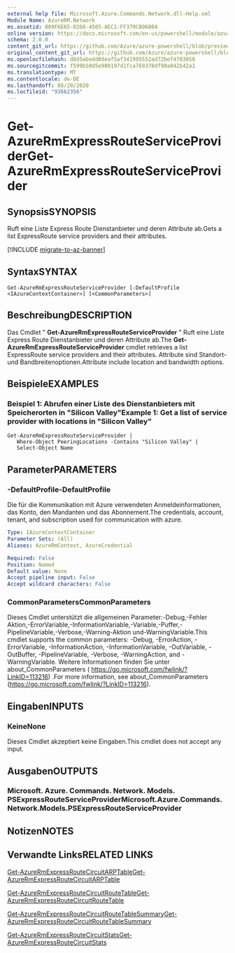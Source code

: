 ```yaml
---
external help file: Microsoft.Azure.Commands.Network.dll-Help.xml
Module Name: AzureRM.Network
ms.assetid: 009F6E65-0268-4505-AEC1-FF379CB96804
online version: https://docs.microsoft.com/en-us/powershell/module/azurerm.network/get-azurermexpressrouteserviceprovider
schema: 2.0.0
content_git_url: https://github.com/Azure/azure-powershell/blob/preview/src/ResourceManager/Network/Commands.Network/help/Get-AzureRmExpressRouteServiceProvider.md
original_content_git_url: https://github.com/Azure/azure-powershell/blob/preview/src/ResourceManager/Network/Commands.Network/help/Get-AzureRmExpressRouteServiceProvider.md
ms.openlocfilehash: d8d5abedd0deaf5af341995552ad72bef4703058
ms.sourcegitcommit: f599b50d5e980197d1fca769378df90a842b42a1
ms.translationtype: MT
ms.contentlocale: de-DE
ms.lasthandoff: 08/20/2020
ms.locfileid: "93662356"
---
```

# <span data-ttu-id="1c345-101">Get-AzureRmExpressRouteServiceProvider</span><span class="sxs-lookup"><span data-stu-id="1c345-101">Get-AzureRmExpressRouteServiceProvider</span></span>

## <span data-ttu-id="1c345-102">Synopsis</span><span class="sxs-lookup"><span data-stu-id="1c345-102">SYNOPSIS</span></span>
<span data-ttu-id="1c345-103">Ruft eine Liste Express Route Dienstanbieter und deren Attribute ab.</span><span class="sxs-lookup"><span data-stu-id="1c345-103">Gets a list ExpressRoute service providers and their attributes.</span></span>

[!INCLUDE [migrate-to-az-banner](../../includes/migrate-to-az-banner.md)]

## <span data-ttu-id="1c345-104">Syntax</span><span class="sxs-lookup"><span data-stu-id="1c345-104">SYNTAX</span></span>

```
Get-AzureRmExpressRouteServiceProvider [-DefaultProfile <IAzureContextContainer>] [<CommonParameters>]
```

## <span data-ttu-id="1c345-105">Beschreibung</span><span class="sxs-lookup"><span data-stu-id="1c345-105">DESCRIPTION</span></span>
<span data-ttu-id="1c345-106">Das Cmdlet " **Get-AzureRmExpressRouteServiceProvider** " Ruft eine Liste Express Route Dienstanbieter und deren Attribute ab.</span><span class="sxs-lookup"><span data-stu-id="1c345-106">The **Get-AzureRmExpressRouteServiceProvider** cmdlet retrieves a list ExpressRoute service providers and their attributes.</span></span> <span data-ttu-id="1c345-107">Attribute sind Standort-und Bandbreitenoptionen.</span><span class="sxs-lookup"><span data-stu-id="1c345-107">Attribute include location and bandwidth options.</span></span>

## <span data-ttu-id="1c345-108">Beispiele</span><span class="sxs-lookup"><span data-stu-id="1c345-108">EXAMPLES</span></span>

### <span data-ttu-id="1c345-109">Beispiel 1: Abrufen einer Liste des Dienstanbieters mit Speicherorten in "Silicon Valley"</span><span class="sxs-lookup"><span data-stu-id="1c345-109">Example 1: Get a list of service provider with locations in "Silicon Valley"</span></span>
```
Get-AzureRmExpressRouteServiceProvider |
   Where-Object PeeringLocations -Contains "Silicon Valley" |
   Select-Object Name
```

## <span data-ttu-id="1c345-110">Parameter</span><span class="sxs-lookup"><span data-stu-id="1c345-110">PARAMETERS</span></span>

### <span data-ttu-id="1c345-111">-DefaultProfile</span><span class="sxs-lookup"><span data-stu-id="1c345-111">-DefaultProfile</span></span>
<span data-ttu-id="1c345-112">Die für die Kommunikation mit Azure verwendeten Anmeldeinformationen, das Konto, den Mandanten und das Abonnement.</span><span class="sxs-lookup"><span data-stu-id="1c345-112">The credentials, account, tenant, and subscription used for communication with azure.</span></span>

```yaml
Type: IAzureContextContainer
Parameter Sets: (All)
Aliases: AzureRmContext, AzureCredential

Required: False
Position: Named
Default value: None
Accept pipeline input: False
Accept wildcard characters: False
```

### <span data-ttu-id="1c345-113">CommonParameters</span><span class="sxs-lookup"><span data-stu-id="1c345-113">CommonParameters</span></span>
<span data-ttu-id="1c345-114">Dieses Cmdlet unterstützt die allgemeinen Parameter:-Debug,-Fehler Aktion,-ErrorVariable,-InformationVariable,-Variable,-Puffer,-PipelineVariable,-Verbose,-Warning-Aktion und-WarningVariable.</span><span class="sxs-lookup"><span data-stu-id="1c345-114">This cmdlet supports the common parameters: -Debug, -ErrorAction, -ErrorVariable, -InformationAction, -InformationVariable, -OutVariable, -OutBuffer, -PipelineVariable, -Verbose, -WarningAction, and -WarningVariable.</span></span> <span data-ttu-id="1c345-115">Weitere Informationen finden Sie unter about_CommonParameters ( https://go.microsoft.com/fwlink/?LinkID=113216) .</span><span class="sxs-lookup"><span data-stu-id="1c345-115">For more information, see about_CommonParameters (https://go.microsoft.com/fwlink/?LinkID=113216).</span></span>

## <span data-ttu-id="1c345-116">Eingaben</span><span class="sxs-lookup"><span data-stu-id="1c345-116">INPUTS</span></span>

### <span data-ttu-id="1c345-117">Keine</span><span class="sxs-lookup"><span data-stu-id="1c345-117">None</span></span>
<span data-ttu-id="1c345-118">Dieses Cmdlet akzeptiert keine Eingaben.</span><span class="sxs-lookup"><span data-stu-id="1c345-118">This cmdlet does not accept any input.</span></span>

## <span data-ttu-id="1c345-119">Ausgaben</span><span class="sxs-lookup"><span data-stu-id="1c345-119">OUTPUTS</span></span>

### <span data-ttu-id="1c345-120">Microsoft. Azure. Commands. Network. Models. PSExpressRouteServiceProvider</span><span class="sxs-lookup"><span data-stu-id="1c345-120">Microsoft.Azure.Commands.Network.Models.PSExpressRouteServiceProvider</span></span>

## <span data-ttu-id="1c345-121">Notizen</span><span class="sxs-lookup"><span data-stu-id="1c345-121">NOTES</span></span>

## <span data-ttu-id="1c345-122">Verwandte Links</span><span class="sxs-lookup"><span data-stu-id="1c345-122">RELATED LINKS</span></span>

[<span data-ttu-id="1c345-123">Get-AzureRmExpressRouteCircuitARPTable</span><span class="sxs-lookup"><span data-stu-id="1c345-123">Get-AzureRmExpressRouteCircuitARPTable</span></span>](Get-AzureRmExpressRouteCircuitARPTable.md)

[<span data-ttu-id="1c345-124">Get-AzureRmExpressRouteCircuitRouteTable</span><span class="sxs-lookup"><span data-stu-id="1c345-124">Get-AzureRmExpressRouteCircuitRouteTable</span></span>](Get-AzureRmExpressRouteCircuitRouteTable.md)

[<span data-ttu-id="1c345-125">Get-AzureRmExpressRouteCircuitRouteTableSummary</span><span class="sxs-lookup"><span data-stu-id="1c345-125">Get-AzureRmExpressRouteCircuitRouteTableSummary</span></span>](Get-AzureRmExpressRouteCircuitRouteTableSummary.md)

[<span data-ttu-id="1c345-126">Get-AzureRmExpressRouteCircuitStats</span><span class="sxs-lookup"><span data-stu-id="1c345-126">Get-AzureRmExpressRouteCircuitStats</span></span>](Get-AzureRmExpressRouteCircuitStats.md)
